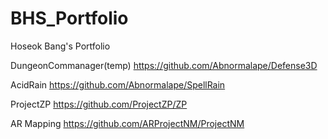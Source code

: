 # BHS_Portfolio
Hoseok Bang's Portfolio

DungeonCommanager(temp)
https://github.com/Abnormalape/Defense3D

AcidRain
https://github.com/Abnormalape/SpellRain

ProjectZP
https://github.com/ProjectZP/ZP

AR Mapping
https://github.com/ARProjectNM/ProjectNM
